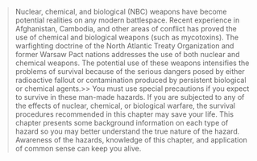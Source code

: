 > Nuclear, chemical, and biological (NBC) weapons have become potential realities on any modern battlespace. Recent experience in Afghanistan, Cambodia, and other areas of conflict has proved the use of chemical and biological weapons (such as mycotoxins). The warfighting doctrine of the North Atlantic Treaty Organization and former Warsaw Pact nations addresses the use of both nuclear and chemical weapons. The potential use of these weapons intensifies the problems of survival because of the serious dangers posed by either radioactive fallout or contamination produced by persistent biological or chemical agents.>> You must use special precautions if you expect to survive in these man-made hazards. If you are subjected to any of the effects of nuclear, chemical, or biological warfare, the survival procedures recommended in this chapter may save your life. This chapter presents some background information on each type of hazard so you may better understand the true nature of the hazard. Awareness of the hazards, knowledge of this chapter, and application of common sense can keep you alive.